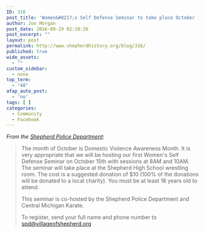 ```yaml
---
ID: 316
post_title: 'Women&#8217;s Self Defense Seminar to take place October 15th'
author: Jon Morgan
post_date: 2016-09-19 02:10:26
post_excerpt: ""
layout: post
permalink: http://www.shepherdhistory.org/blog/316/
published: true
wide_assets:
  - ""
custom_sidebar:
  - none
top_term:
  - "48"
afap_auto_post:
  - 'no'
tags: [ ]
categories:
  - Community
  - Facebook
---
```

<em>From the <a href="a:1:{i:0;s:76:">Shepherd Police Department</a>:</em>
<blockquote>The month of October is Domestic Violence Awareness Month. It is very appropriate that we will be hosting our first Women's Self Defense Seminar on October 15th with sessions at 8AM and 10AM. The seminar will take place at the Shepherd High School wrestling room. The cost is a suggested donation of $10 (100% of the donations will be donated to a local charity). You must be at least 18 years old to attend.

This seminar is co-hosted by the Shepherd Police Department and Central Michigan Karate.

To register, send your full name and phone number to spd@villageofshepherd.org</blockquote>